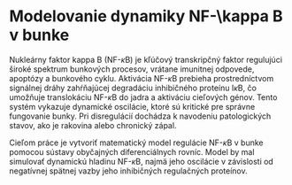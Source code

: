 # Modelovanie dynamiky NF-\kappa B v bunke

Nukleárny faktor kappa B (NF-$\kappa$B) je kľúčový transkripčný faktor regulujúci široké spektrum bunkových procesov, vrátane imunitnej odpovede, apoptózy a bunkového cyklu. 
Aktivácia NF-$\kappa$B prebieha prostredníctvom signálnej dráhy zahŕňajúcej degradáciu inhibičného proteínu I$\kappa$B, čo umožňuje translokáciu NF-$\kappa$B do jadra a aktiváciu cieľových génov. 
Tento systém vykazuje dynamické oscilácie, ktoré sú kritické pre správne fungovanie bunky. Pri disregulácií dochádza k navodeniu patologických stavov, ako je rakovina alebo chronický zápal.


Cieľom práce je vytvoriť matematický model regulácie NF-$\kappa$B v bunke pomocou sústavy obyčajných diferenciálnych rovníc. 
Model by mal simulovať dynamickú hladinu NF-$\kappa$B, najmä jeho oscilácie v závislosti od negatívnej spätnej vazby jeho inhibičných regulačných proteínov.
